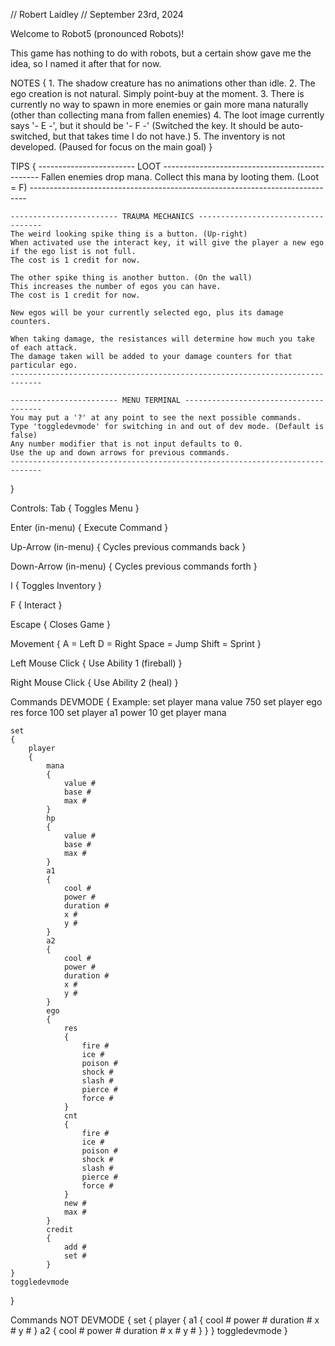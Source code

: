 // Robert Laidley
// September 23rd, 2024

Welcome to Robot5 (pronounced Robots)!

This game has nothing to do with robots, 
    but a certain show gave me the idea, 
    so I named it after that for now.

NOTES {
    1. The shadow creature has no animations other than idle.
    2. The ego creation is not natural. Simply point-buy at the moment.
    3. There is currently no way to spawn in more enemies or gain more mana naturally (other than collecting mana from fallen enemies)
    4. The loot image currently says '- E -', but it should be '- F -' (Switched the key. It should be auto-switched, but that takes time I do not have.)
    5. The inventory is not developed. (Paused for focus on the main goal)
}

TIPS {
    ------------------------ LOOT -----------------------------------------------
    Fallen enemies drop mana.
    Collect this mana by looting them. (Loot = F)
    -----------------------------------------------------------------------------

    ------------------------ TRAUMA MECHANICS -----------------------------------
    The weird looking spike thing is a button. (Up-right)
    When activated use the interact key, it will give the player a new ego if the ego list is not full.
    The cost is 1 credit for now.

    The other spike thing is another button. (On the wall)
    This increases the number of egos you can have.
    The cost is 1 credit for now.

    New egos will be your currently selected ego, plus its damage counters.

    When taking damage, the resistances will determine how much you take of each attack.
    The damage taken will be added to your damage counters for that particular ego.
    -----------------------------------------------------------------------------

    ------------------------ MENU TERMINAL --------------------------------------
    You may put a '?' at any point to see the next possible commands.
    Type 'toggledevmode' for switching in and out of dev mode. (Default is false)
    Any number modifier that is not input defaults to 0.
    Use the up and down arrows for previous commands.
    -----------------------------------------------------------------------------
}

Controls:
Tab 
{
    Toggles Menu
}

Enter (in-menu) 
{
    Execute Command
}

Up-Arrow (in-menu) 
{
    Cycles previous commands back
}

Down-Arrow (in-menu) 
{
    Cycles previous commands forth
}

I 
{
    Toggles Inventory
}

F 
{
    Interact
}

Escape 
{
    Closes Game
}

Movement 
{
    A = Left
    D = Right
    Space = Jump
    Shift = Sprint
}

Left Mouse Click 
{
    Use Ability 1 (fireball)
}

Right Mouse Click
{
    Use Ability 2 (heal)
}

Commands DEVMODE {
    Example:
    set player mana value 750
    set player ego res force 100
    set player a1 power 10
    get player mana

    set
    {
        player 
        {
            mana 
            {
                value #
                base #
                max #
            }
            hp 
            {
                value #
                base #
                max #
            }
            a1 
            {
                cool #
                power #
                duration #
                x #
                y #
            }
            a2 
            {
                cool #
                power #
                duration #
                x #
                y #
            }
            ego 
            {
                res 
                {
                    fire #
                    ice #
                    poison #
                    shock #
                    slash #
                    pierce #
                    force #
                }
                cnt 
                {
                    fire #
                    ice #
                    poison #
                    shock #
                    slash #
                    pierce #
                    force #
                }
                new #
                max #
            }
            credit
            {
                add #
                set #
            }
    }
    toggledevmode
}

Commands NOT DEVMODE {
    set
    {
        player
        {
            a1 
            {
                cool #
                power #
                duration #
                x #
                y #
            }
            a2 
            {
                cool #
                power #
                duration #
                x #
                y #
            }
        }
    }
    toggledevmode
}

